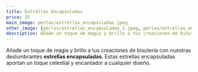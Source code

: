 ```yaml
---
title: Estrellas Encapsuladas
price: 15
main_image: perlas/estrellas_encapsuladas.jpeg
other_image: [perlas/estrellas_encapsuladas_1.jpeg, perlas/estrellas_encapsuladas_2.jpeg]
description: Añade un toque de magia y brillo a tus creaciones de bisutería con nuestras deslumbrantes estrellas encapsuladas.
---
```


Añade un toque de magia y brillo a tus creaciones de bisutería con nuestras deslumbrantes **estrellas encapsuladas**. Estas estrellas encapsuladas aportan un toque celestial y encantador a cualquier diseño.
